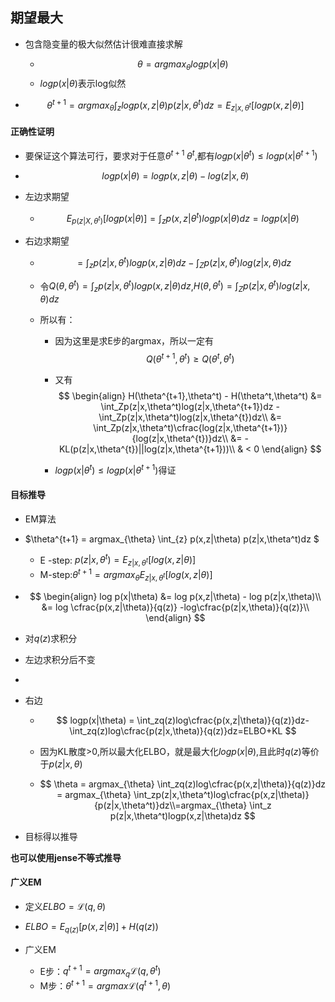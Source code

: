 ## 期望最大

- 包含隐变量的极大似然估计很难直接求解

  - $$\theta = argmax_{\theta}log p(x|\theta)$$
  - $log p(x|\theta)$表示log似然

- $$
  \theta^{t+1}=argmax_{\theta} \int_{z} log p(x,z|\theta) p(z|x,\theta^{t}) dz=E_{z|x,\theta^{t}}[log p(x,z|\theta)]
  $$

#### 正确性证明

- 要保证这个算法可行，要求对于任意$\theta^{t+1} \; \theta^t$,都有$log p(x|\theta^t) \le log p(x|\theta^{t+1})$

- $$
  log p(x|\theta)=log p(x,z|\theta)-log(z|x,\theta)
  $$

- 左边求期望

  - $$
    E_{p(z|X,\theta^{t})}[log p(x|\theta)]=\int_zp(x,z|\theta^{t})logp(x|\theta)dz=logp(x|\theta)
    $$

- 右边求期望

  - $$
    =\int_zp(z|x,\theta^{t})logp(x,z|\theta)dz-\int_Zp(z|x,\theta^t)log(z|x,\theta)dz
    $$

  - 令$Q(\theta,\theta^{t}) = \int_zp(z|x,\theta^{t})logp(x,z|\theta)dz$,$H(\theta,\theta^t)=\int_Zp(z|x,\theta^t)log(z|x,\theta)dz$

  - 所以有：

    - 因为这里是求E步的argmax，所以一定有$$Q(\theta^{t+1},\theta^t) \ge Q(\theta^{t},\theta^t)$$

    - 又有
      $$
      \begin{align}
      H(\theta^{t+1},\theta^t) - H(\theta^t,\theta^t)
      &= \int_Zp(z|x,\theta^t)log(z|x,\theta^{t+1})dz - \int_Zp(z|x,\theta^t)log(z|x,\theta^{t})dz\\
      &= \int_Zp(z|x,\theta^t)\cfrac{log(z|x,\theta^{t+1})}{log(z|x,\theta^{t})}dz\\
      &= -KL(p(z|x,\theta^{t})||log(z|x,\theta^{t+1}))\\
      & < 0
      \end{align}
      $$
      
    - $log p(x|\theta^t) \le log p(x|\theta^{t+1})$得证

#### 目标推导

- EM算法

- $\theta^{t+1} = argmax_{\theta} \int_{z} p(x,z|\theta) p(z|x,\theta^t)dz $

  - E -step: $p(z|x,\theta^t)=E_{z|x,\theta^t}[log(x,z|\theta)]$
  - M-step:$\theta^{t+1}=argmax_{\theta}E_{z|x,\theta^t}[log(x,z|\theta)]$ 
  
- $$
  \begin{align}
  log p(x|\theta) 
  &= log p(x,z|\theta) - log p(z|x,\theta)\\
  &= log \cfrac{p(x,z|\theta)}{q(z)} -log\cfrac{p(z|x,\theta)}{q(z)}\\
  \end{align}
  $$

- 对$q(z)$求积分

- 左边求积分后不变

- 

- 右边

  - $$
    logp(x|\theta) = \int_zq(z)log\cfrac{p(x,z|\theta)}{q(z)}dz-\int_zq(z)log\cfrac{p(z|x,\theta)}{q(z)}dz=ELBO+KL
    $$

  - 因为KL散度>0,所以最大化ELBO，就是最大化$logp (x|\theta)$,且此时$q(z)$等价于$p(z|x,\theta)$

  - $$
    \theta = argmax_{\theta} \int_zq(z)log\cfrac{p(x,z|\theta)}{q(z)}dz = argmax_{\theta} \int_zp(z|x,\theta^t)log\cfrac{p(x,z|\theta)}{p(z|x,\theta^t)}dz\\=argmax_{\theta} \int_z p(z|x,\theta^t)logp(x,z|\theta)dz
    $$

- 目标得以推导

**也可以使用jense不等式推导**

#### 广义EM

- 定义$ELBO = \mathcal{L}(q,\theta)$
- $ELBO=E_{q(z)}[p(x,z|\theta)] + H(q(z))$

- 广义EM
  - E步：$q^{t+1} = argmax_{q} \mathcal{L}(q,\theta^t)$
  - M步：$\theta^{t+1}=argmax \mathcal{L}(q^{t+1},\theta)$

